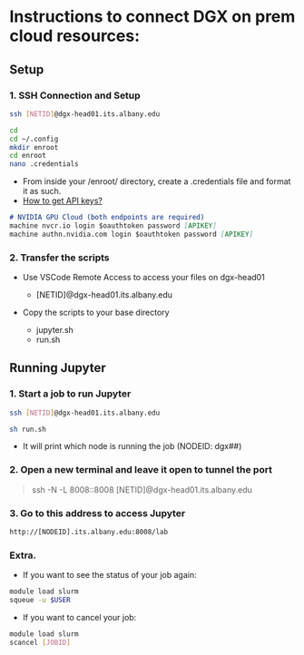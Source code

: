 # Instructions to connect DGX on prem cloud resources:


## Setup

### 1. SSH Connection and Setup
```bash
ssh [NETID]@dgx-head01.its.albany.edu
```

```bash
cd
cd ~/.config
mkdir enroot
cd enroot
nano .credentials
```

- From inside your /enroot/ directory, create a .credentials file and format it as such.
- [How to get API keys?](https://albany.atlassian.net/wiki/spaces/askit/pages/52331279)

```md
# NVIDIA GPU Cloud (both endpoints are required)
machine nvcr.io login $oauthtoken password [APIKEY]
machine authn.nvidia.com login $oauthtoken password [APIKEY]
```

### 2. Transfer the scripts

- Use VSCode Remote Access to access your files on dgx-head01
    - [NETID]@dgx-head01.its.albany.edu

- Copy the scripts to your base directory
    - jupyter.sh
    - run.sh


## Running Jupyter

### 1. Start a job to run Jupyter

```bash
ssh [NETID]@dgx-head01.its.albany.edu

sh run.sh
```

- It will print which node is running the job (NODEID: dgx##)

### 2. Open a new terminal and leave it open to tunnel the port

> ssh -N -L 8008::8008 [NETID]@dgx-head01.its.albany.edu

### 3. Go to this address to access Jupyter

```md
http://[NODEID].its.albany.edu:8008/lab
```

### Extra. 

- If you want to see the status of your job again:

```bash
module load slurm
squeue -u $USER
```

- If you want to cancel your job:

```bash
module load slurm
scancel [JOBID]
```
